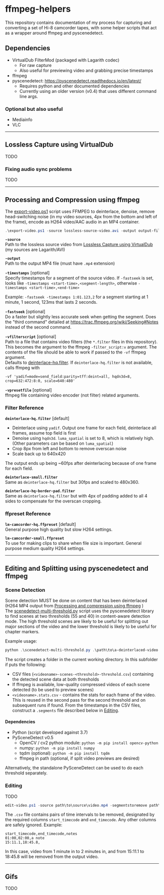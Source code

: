 # ffmpeg-helpers

This repository contains documentation of my process for capturing and converting a set of Hi-8 camcorder tapes, with some helper scripts that act as a wrapper around ffmpeg and pyscenedetect.

## Dependencies

* VirtualDub FilterMod (packaged with Lagarith codec)
    * For raw capture
    * Also useful for previewing video and grabbing precise timestamps
* ffmpeg
* pyscenedetect: https://pyscenedetect.readthedocs.io/en/latest/
    * Requires python and other documented dependencies
    * Currently using an older version (v0.4) that uses different command line args.

    

### Optional but also useful

* Mediainfo
* VLC
---
## Lossless Capture using VirtualDub
TODO
### Fixing audio sync problems
TODO

---
## Processing and Compression using ffmpeg
The [export-video.ps1](export-video.ps1) script uses FFMPEG to deinterlace, denoise, remove head-switching noise (in my video sources, 4px from the bottom and left of the frame), encode as H264 video/AAC audio in an MP4 container.

```PowerShell
.\export-video.ps1 -source lossless-source-video.avi -output output-file.mp4 -vfilterscript .\deinterlace-hq.filter -vpresetfile .\lm-camcorder-hq.ffpreset
```

**`-source`**  
Path to the lossless source video from [Lossless Capture using VirtualDub](#lossless-capture-using-virtualdub) (my sources are Lagarith/AVI)

**`-output`**  
Path to the output MP4 file (must have `.mp4` extension)

**`-timestamps`** [optional]  
Specify timestamps for a segment of the source video. If `-fastseek` is set, looks like `-timestamps <start-time>,<segment-length>`, otherwise `-timestamps <start-time>,<end-time>`

Example: `-fastseek -timestamps 1:01.123,2` for a segment starting at 1 minute, 1 second, 123ms that lasts 2 seconds.

**`-fastseek`** [optional]  
Do a faster but slightly less accurate seek when getting the segment. Does the "third command" detailed at https://trac.ffmpeg.org/wiki/Seeking#Notes instead of the second command.

**`-vfilterscript`** [optional]  
Path to a file that contains video filters (the `*.filter` files in this repository). This becomes the argument to the ffmpeg `-filter_script:v` argument. The contents of the file should be able to work if passed to the `-vf` ffmpeg argument.  
Defaults to [deinterlace-hq.filter](deinterlace-hq.filter). If `deinterlace-hq.filter` is not available, calls ffmpeg with
```
-vf 'yadif=mode=send_field:parity=tff:deint=all, hqdn3d=8, crop=632:472:8:0, scale=640:480'
```

**`-vpresetfile`** [optional]  
ffmpeg file containing video encoder (not filter) related arguments.

### Filter Reference
**`deinterlace-hq.filter`** [default]  
* Deinterlace using `yadif`. Output one frame for each field, deinterlace all frames, assume top field is first
* Denoise using `hqdn3d`. `luma_spatial` is set to 8, which is relatively high. (Other parameters can be based on `luma_spatial`)
* Crop 8px from left and bottom to remove overscan noise
* Scale back up to 640x420

The output ends up being ~60fps after deinterlacing because of one frame for each field.

**`deinterlace-small.filter`**  
Same as `deinterlace-hq.filter` but 30fps and scaled to 480x360.

**`deinterlace-hq-border-pad.filter`**  
Same as `deinterlace-hq.filter` but with 4px of padding added to all 4 sides to compensate for the overscan cropping.

### ffpreset Reference
**`lm-camcorder-hq.ffpreset`** [default]  
 General purpose high quality but slow H264 settings.

**`lm-camcorder-small.ffpreset`**  
To use for making clips to share when file size is important. General purpose medium quality H264 settings.


---
## Editing and Splitting using pyscenedetect and ffmpeg
### Scene Detection
Scene detection MUST be done on content that has been deinterlaced (H264 MP4 output from [Processing and compression using ffmpeg](#processing-and-compression-using-ffmpeg) )  
The [scenedetect-multi-threshold.py](scenedetect-multi-threshold.py) script uses the pyscenedetect library to find scenes at two thresholds (55 and 40) in content-aware detection mode. The high threshold scenes are likely to be useful for splitting out major sections of the video and the lower threshold is likely to be useful for chapter markers.

Example usage:
```PowerShell
python .\scenedetect-multi-threshold.py .\path\to\a-deinterlaced-video.mp4
```
The script creates a folder in the current working directory. In this subfolder if puts the following:
* CSV files (`<videoname>-scenes-<threshold>-threshold.csv`) containing the detected scene data at both thresholds
* If ffmpeg is available, low-quality compressed videos of each scene detected (to be used to preview scenes)
* `<videoname>.stats.csv` - contains the stats for each frame of the video. This is reused in the second pass for the second threshold and on subsequent runs if found.
From the timestamps in the CSV files, construct a `.segments` file described below in [Editing](#editing).

#### Dependencies
* Python (script developed against 3.7)
* PySceneDetect v0.5
    * OpenCV / cv2 python module: `python -m pip install opencv-python`
    * numpy: `python -m pip install numpy`
    * tqdm (optional): `python -m pip install tqdm`
    * ffmpeg in path (optional, if split video previews are desired)

Alternatively, the standalone PySceneDetect can be used to do each threshold separately.
<!-- TODO: Add example --->

### Editing
TODO
```PowerShell
edit-video.ps1 -source path\to\source\video.mp4 -segmentstoremove path\to\file\with\segments-to-cut.csv
```
The `.csv` file contains pairs of time intervals to be removed, designated by the required columns `start_timecode` and `end_timecode`. Any other columns are safely ignored.
Example:
```csv
start_timecode,end_timecode,notes
01:00,02:00,a note
15:11.1,18:45.8,
```
In this case, video from 1 minute in to 2 minutes in, and from 15:11.1 to 18:45.8 will be removed from the output video.

<!-- TODO: investigate why the output here is variable frame rate and deinterlaced video is fixed frame rate? --->

---
## Gifs
TODO